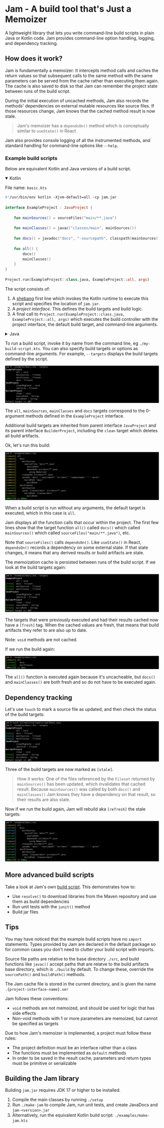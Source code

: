 # Jam - A build tool that's Just a Memoizer

A lightweight library that lets you write command-line build scripts in plain Java or Kotlin code.
Jam provides command-line option handling, logging, and dependency tracking.


## How does it work?

Jam is fundamentally a memoizer: It intercepts method calls and caches the return values so that subsequent calls to the same method with the same parameters can be served from the cache rather than executing them again.
The cache is also saved to disk so that Jam can remember the project state between runs of the build script.

During the initial execution of uncached methods, Jam also records the methods' dependencies on external mutable resources like source files. If those resources change, Jam knows that the cached method result is now stale.

>Jam's memoizer has a `dependsOn()` method which is conceptually similar to `useState()` in React

Jam also provides console logging of all the instrumented methods, and standard handling for command-line options like `--help`.

### Example build scripts

Below are equivalent Kotlin and Java versions of a build script.

<details open>
<summary>Kotlin</summary>

File name: `basic.kts`

```kotlin
#!/usr/bin/env kotlin -Xjvm-default=all -cp jam.jar

interface ExampleProject : JavaProject {

    fun mainSources() = sourceFiles("main/**.java")

    fun mainClasses() = javac("classes/main", mainSources())

    fun docs() = javadoc("docs", "-sourcepath", classpath(mainSources()), "-subpackages", "", "-quiet")

    fun all() {
        docs()
        mainClasses()
    }
}

Project.run(ExampleProject::class.java, ExampleProject::all, args)
```

The script consists of:

1. A [shebang](https://en.wikipedia.org/wiki/Shebang_(Unix)) first line which invokes the Kotlin runtime to execute this script and specifies the location of `jam.jar`.
2. A *project interface*. This defines the build targets and build logic.
3. A final call to `Project.run(ExampleProject::class.java, ExampleProject::all, args)` which executes the build controller with the project interface, the default build target, and command-line arguments.
 
</details>
<details>
<summary>Java</summary>

File name: `basic-java`

```java
#!/usr/bin/java -classpath jam.jar --source 17

public interface ExampleProject extends JavaProject {

    default Fileset mainSources() {
        return sourceFiles("main/**.java");
    }

    default Fileset mainClasses() {
        return javac("classes/main", mainSources());
    }

    default Fileset docs() {
        return javadoc("docs",
                "-sourcepath", classpath(mainSources()),
                "-subpackages", "", "-quiet");
    }

    default void all() {
        docs();
        mainClasses();
    }

    static void main(String[] args) {
        Project.run(ExampleProject.class, ExampleProject::all, args);
    }
}
```
This script consists of:

1. The [shebang](https://en.wikipedia.org/wiki/Shebang_(Unix)) first line which invokes the Java runtime to execute this script and specifies the location of `jam.jar`.
2. A *project interface*. This defines the build targets and build logic.
3. A `main()` method which invokes the build controller by calling `Project.run(ExampleProject.class, ExampleProject::all, args)` with the project interface, default build target and command-line arguments.
 
</details>

To run a build script, invoke it by name from the command line, eg `./my-build-script.kts`.
You can also specify build targets or options as command-line arguments.
For example, `--targets` displays the build targets defined by the script. 

![Title](examples/media/basic01.png)

The `all`, `mainSources`, `mainClasses` and `docs` targets correspond to the 0-argument methods defined in the `ExampleProject` interface.

Additional build targets are inherited from parent interface `JavaProject` and its parent interface `BuilderProject`, including the `clean` target which deletes all build artifacts.

Ok, let's run this build:
 
![Title](examples/media/basic02.png)

When a build script is run without any arguments, the default target is executed, which in this case is `all`.

Jam displays all the function calls that occur within the project.
The first few lines show that the target function `all()` called `docs()` which called `mainSources()` which called `sourceFiles("main/**.java")`, etc.

Note that `sourceFiles()` calls `dependsOn()`. Like `useState()` in React, `dependsOn()` records a dependency on some external state. If that state changes, it means that any derived results or build artifacts are stale.

The memoization cache is persisted between runs of the build script. If we look at the build targets again:

![Title](examples/media/basic03.png)

The targets that were previously executed and had their results cached now have a `[fresh]` tag.
When the cached values are fresh, that means that build artifacts they refer to are also up to date.

Note: `void` methods are not cached.

If we run the build again:

![Title](examples/media/basic04.png)

The `all()` function is executed again because it's uncacheable,
but `docs()` and `mainClasses()` are both fresh and so do not have to be executed again.

## Dependency tracking

Let's use `touch` to mark a source file as updated, and then check the status of the build targets:

![Title](examples/media/basic05.png)

Three of the build targets are now marked as `[stale]`. 

> How it works:
One of the files referenced by the `Fileset` returned by `mainSources()` has been updated, which invalidates that cached result.
Because `mainSources()` was called by both `docs()` and `mainClasses()` Jam knows they have a dependency on that result, so their results are also stale.

Now if we run the build again, Jam will rebuild aka `[refresh]` the stale targets:
 
![Title](examples/media/basic06.png)

## More advanced build scripts

Take a look at Jam's own [build script](examples/make-jam.kts). This demonstrates how to:

* Use `resolve()` to download libraries from the Maven repository and use them as build dependencies
* Run unit tests with the `junit()` method
* Build jar files

## Tips

You may have noticed that the example build scripts have no `import` statements.
Types provided by Jam are declared in the default package so for common cases you don't need to clutter your build script with imports.

Source file paths are relative to the base directory `./src`,
and build functions like `javac()` accept paths that are relatve to the build artifacts base directory, which is `./build` by default.
To change these, override the `sourcePath()` and `buildPath()` methods.

The Jam cache file is stored in the current directory, and is given the name `.{project-interface-name}.ser`

Jam follows these conventions:

* `void` methods are not memoized, and should be used for logic that has side effects
* Non-void methods with 1 or more parameters are memoized, but cannot be specified as targets

Due to how Jam's memoizer is implemented, a project must follow these rules:

* The project definition must be an interface rather than a class
* The functions must be implemented as `default` methods
* In order to be saved in the result cache, parameters and return types must be primitive or serializable

## Building the Jam library

Building `jam.jar` requires JDK 17 or higher to be installed.

1. Compile the main classes by running `./setup`
2. Run `./make-jam` to compile Jam, run unit tests, and create JavaDocs and `jam-<version>.jar`
3. Alternatively, run the equivalent Kotlin build script: `./examples/make-jam.kts`


